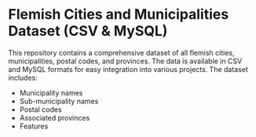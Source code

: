 # Flemish Cities and Municipalities Dataset (CSV & MySQL)

This repository contains a comprehensive dataset of all flemish cities, municipalities, postal codes, and provinces. The data is available in CSV and MySQL formats for easy integration into various projects. The dataset includes:

* Municipality names
* Sub-municipality names
* Postal codes
* Associated provinces
* Features
